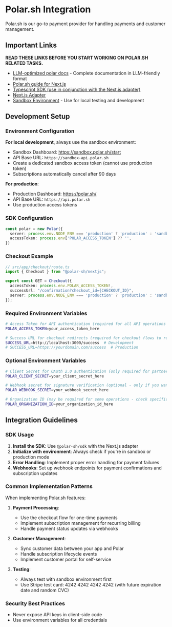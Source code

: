 # Polar.sh Integration

Polar.sh is our go-to payment provider for handling payments and customer management.

## Important Links

**READ THESE LINKS BEFORE YOU START WORKING ON POLAR.SH RELATED TASKS.**

- [LLM-optimized polar docs](https://docs.polar.sh/llms.txt) - Complete documentation in LLM-friendly format
- [Polar.sh guide for Next.js](https://docs.polar.sh/integrate/sdk/adapters/nextjs.md)
- [Typescript SDK (use in conjunction with the Next.js adapter)](https://docs.polar.sh/integrate/sdk/typescript.md)
- [Next.js Adapter](https://docs.polar.sh/integrate/sdk/adapters/nextjs.md)
- [Sandbox Environment](https://docs.polar.sh/integrate/sandbox.md) - Use for local testing and development

## Development Setup

### Environment Configuration

**For local development**, always use the sandbox environment:
- Sandbox Dashboard: https://sandbox.polar.sh/start
- API Base URL: `https://sandbox-api.polar.sh`
- Create a dedicated sandbox access token (cannot use production token)
- Subscriptions automatically cancel after 90 days

**For production**:
- Production Dashboard: https://polar.sh/
- API Base URL: `https://api.polar.sh`
- Use production access tokens

### SDK Configuration

```typescript
const polar = new Polar({
  server: process.env.NODE_ENV === 'production' ? 'production' : 'sandbox',
  accessToken: process.env['POLAR_ACCESS_TOKEN'] ?? '',
})
```

### Checkout Example

```typescript
// src/app/checkout/route.ts
import { Checkout } from "@polar-sh/nextjs";

export const GET = Checkout({
  accessToken: process.env.POLAR_ACCESS_TOKEN!,
  successUrl: "/confirmation?checkout_id={CHECKOUT_ID}",
  server: process.env.NODE_ENV === 'production' ? 'production' : 'sandbox'
});
```


### Required Environment Variables

```bash
# Access Token for API authentication (required for all API operations like creating customers, products, checkouts)
POLAR_ACCESS_TOKEN=your_access_token_here

# Success URL for checkout redirects (required for checkout flows to redirect users after successful payment)
SUCCESS_URL=http://localhost:3000/success  # Development
# SUCCESS_URL=https://yourdomain.com/success  # Production
```

### Optional Environment Variables

```bash
# Client Secret for OAuth 2.0 authentication (only required for partner integrations and extensions)
POLAR_CLIENT_SECRET=your_client_secret_here

# Webhook secret for signature verification (optional - only if you want to receive and verify webhook events)
POLAR_WEBHOOK_SECRET=your_webhook_secret_here

# Organization ID (may be required for some operations - check specific API endpoints)
POLAR_ORGANIZATION_ID=your_organization_id_here
```

## Integration Guidelines

### SDK Usage

1. **Install the SDK**: Use `@polar-sh/sdk` with the Next.js adapter
2. **Initialize with environment**: Always check if you're in sandbox or production mode
3. **Error Handling**: Implement proper error handling for payment failures
4. **Webhooks**: Set up webhook endpoints for payment confirmations and subscription updates

### Common Implementation Patterns

When implementing Polar.sh features:

1. **Payment Processing**:
   - Use the checkout flow for one-time payments
   - Implement subscription management for recurring billing
   - Handle payment status updates via webhooks

2. **Customer Management**:
   - Sync customer data between your app and Polar
   - Handle subscription lifecycle events
   - Implement customer portal for self-service

3. **Testing**:
   - Always test with sandbox environment first
   - Use Stripe test card: 4242 4242 4242 4242 (with future expiration date and random CVC)

### Security Best Practices

- Never expose API keys in client-side code
- Use environment variables for all credentials